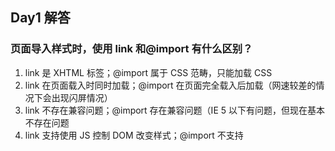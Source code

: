 ## Day1 解答

### 页面导入样式时，使用 link 和@import 有什么区别？

1. link 是 XHTML 标签；@import 属于 CSS 范畴，只能加载 CSS
2. link 在页面载入时同时加载；@import 在页面完全载入后加载（网速较差的情况下会出现闪屏情况）
3. link 不存在兼容问题；@import 存在兼容问题（IE 5 以下有问题，但现在基本不存在问题
4. link 支持使用 JS 控制 DOM 改变样式；@import 不支持
